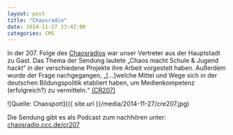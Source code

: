 ```yaml
---
layout: post
title: "Chaosradio"
date: 2014-11-27 23:42:00
categories: CMS
---
```


In der 207. Folge des [Chaosradios](http://chaosradio.ccc.de/chaosradio.html) war unser Vertreter aus der Hauptstadt zu Gast. Das Thema der Sendung lautete „Chaos macht Schule & Jugend hackt“ in der verschiedene Projekte ihre Arbeit vorgestelt haben. Außerdem wurde der Frage nachgegangen, „[...]welche Mittel und Wege sich in der deutschen Bildungspolitik etabliert haben, um Medienkompetenz (erfolgreich?) zu vermitteln.“ [(CR207)](http://chaosradio.ccc.de/cr207.html)

![Quelle: Chaospott]({{ site.url }}/media/2014-11-27/cre207.jpg)

Die Sendung gibt es als Podcast zum nachhören unter: [chaosradio.ccc.de/cr207](http://chaosradio.ccc.de/cr207.html)